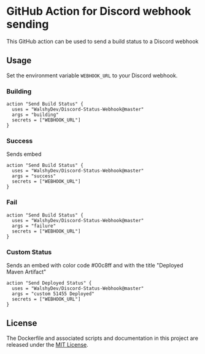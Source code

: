 # GitHub Action for Discord webhook sending
This GitHub action can be used to send a build status to a Discord webhook

## Usage
Set the environment variable `WEBHOOK_URL` to your Discord webhook.

### Building
```
action "Send Build Status" {
  uses = "WalshyDev/Discord-Status-Webhook@master"
  args = "building"
  secrets = ["WEBHOOK_URL"]
}
```

### Success
Sends embed
```
action "Send Build Status" {
  uses = "WalshyDev/Discord-Status-Webhook@master"
  args = "success"
  secrets = ["WEBHOOK_URL"]
}
```

### Fail
```
action "Send Build Status" {
  uses = "WalshyDev/Discord-Status-Webhook@master"
  args = "failure"
  secrets = ["WEBHOOK_URL"]
}
```

### Custom Status
Sends an embed with color code #00c8ff and with the title "Deployed Maven Artifact"
```
action "Send Deployed Status" {
  uses = "WalshyDev/Discord-Status-Webhook@master"
  args = "custom 51455 Deployed"
  secrets = ["WEBHOOK_URL"]
}
```

## License
The Dockerfile and associated scripts and documentation in this project are released under the [MIT License](LICENSE.md).